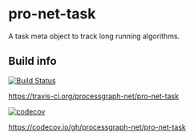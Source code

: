 # pro-net-task

A task meta object to track long running algorithms.

## Build info

[![Build Status](https://travis-ci.org/processgraph-net/pro-net-task.svg?branch=master)](https://travis-ci.org/processgraph-net/pro-net-task)

https://travis-ci.org/processgraph-net/pro-net-task

[![codecov](https://codecov.io/gh/processgraph-net/pro-net-task/branch/master/graph/badge.svg)](https://codecov.io/gh/processgraph-net/pro-net-task)

https://codecov.io/gh/processgraph-net/pro-net-task

